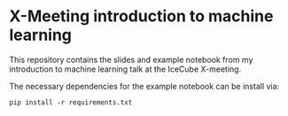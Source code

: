 # X-Meeting introduction to machine learning

This repository contains the slides and example notebook from my introduction to machine learning talk at the IceCube X-meeting.

The necessary dependencies for the example notebook can be install via:
```
pip install -r requirements.txt
```
